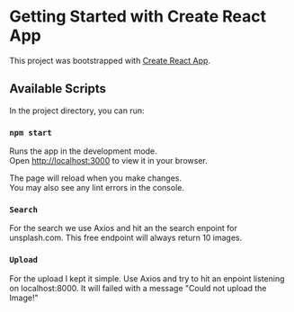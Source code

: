 # Getting Started with Create React App

This project was bootstrapped with [Create React App](https://github.com/facebook/create-react-app).

## Available Scripts

In the project directory, you can run:

### `npm start`

Runs the app in the development mode.\
Open [http://localhost:3000](http://localhost:3000) to view it in your browser.

The page will reload when you make changes.\
You may also see any lint errors in the console.

### `Search`

For the search we use Axios and hit an the search enpoint for unsplash.com. This free endpoint will always return 10 images.

### `Upload`

For the upload I kept it simple. Use Axios and try to hit an enpoint listening on localhost:8000. It will failed with a message "Could not upload the Image!"
